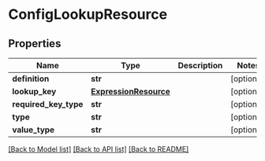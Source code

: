 # ConfigLookupResource

## Properties
Name | Type | Description | Notes
------------ | ------------- | ------------- | -------------
**definition** | **str** |  | [optional] 
**lookup_key** | [**ExpressionResource**](ExpressionResource.md) |  | [optional] 
**required_key_type** | **str** |  | [optional] 
**type** | **str** |  | [optional] 
**value_type** | **str** |  | [optional] 

[[Back to Model list]](../README.md#documentation-for-models) [[Back to API list]](../README.md#documentation-for-api-endpoints) [[Back to README]](../README.md)


